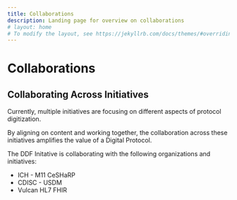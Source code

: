```yaml
---
title: Collaborations
description: Landing page for overview on collaborations
# layout: home
# To modify the layout, see https://jekyllrb.com/docs/themes/#overriding-theme-defaults
---
```

# Collaborations

## Collaborating Across Initiatives

Currently, multiple initiatives are focusing on different aspects of protocol digitization.  

By aligning on content and working together, the collaboration across these initiatives amplifies the value of a Digital Protocol. 

The DDF Initative is collaborating with the following organizations and initiatives:
- ICH - M11 CeSHaRP
- CDISC - USDM
- Vulcan HL7 FHIR

  
